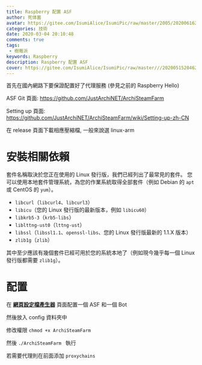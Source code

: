 ```yaml
---
title: Raspberry 配置 ASF
author: 死体菌
avatar: https://gitee.com/IsumiAlice/IsumiPic/raw/master/2005/20200616222058.jpg
categories: 技術
date: 2020-03-04 20:10:48
comments: true
tags: 
 - 樹莓派
keywords: Raspberry
description: Raspberry 配置 ASF
cover: https://gitee.com/IsumiAlice/IsumiPic/raw/master///20200515204625.jpg
---
```

首先在國內網路下要保證配置好了代理服務 (參見之前的 Raspberry Hello)

ASF Git 頁面: https://github.com/JustArchiNET/ArchiSteamFarm

Setting up 頁面: https://github.com/JustArchiNET/ArchiSteamFarm/wiki/Setting-up-zh-CN

在 release 頁面下載相應壓縮檔, 一般來說選 linux-arm

# 安裝相關依賴

套件名稱取決於您正在使用的 Linux 發行版，我們已經列出了最常見的套件。 您可以使用本地套件管理系統，為您的作業系統取得全部套件（例如 Debian 的 `apt` 或 CentOS 的 `yum`）。

- `libcurl`（`libcurl4`、`libcurl3`）
- `libicu`（您的 Linux 發行版的最新版本，例如 `libicu60`）
- `libkrb5-3`（`krb5-libs`）
- `liblttng-ust0`（`lttng-ust`）
- `libssl`（`libssl1.1`、`openssl-libs`、您的 Linux 發行版最新的 1.1.X 版本）
- `zlib1g`（`zlib`）

其中至少應該有幾個套件已經可用於您的系統本地了（例如現今幾乎每一個 Linux 發行版都需要 `zlib1g`）。

# 配置

在 **[網頁設定檔產生器](https://justarchinet.github.io/ASF-WebConfigGenerator)** 頁面配置一個 ASF 和一個 Bot

然後放入 config 資料夾中

修改權限 `` chmod +x ArchiSteamFarm ``

然後 ``./ArchiSteamFarm `` 執行

若需要代理則在前面添加 ``proxychains``


